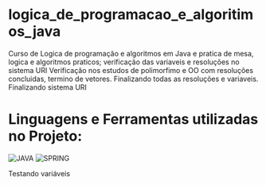 # logica_de_programacao_e_algoritimos_java
Curso de Logica de programação e algoritmos em Java e pratica de mesa, logica e algoritmos praticos; verificação das variaveis e resoluções no sistema URI
Verificação nos estudos de polimorfimo e OO com resoluções concluidas, termino de vetores. Finalizando todas as resoluções e variaveis. Finalizando sistema URI

# Linguagens e Ferramentas utilizadas no Projeto:

![JAVA](https://img.shields.io/badge/Java-ED8B00?style=for-the-badge&logo=openjdk&logoColor=white)
![SPRING](https://img.shields.io/badge/Spring-6DB33F?style=for-the-badge&logo=spring&logoColor=white)

Testando variáveis 
